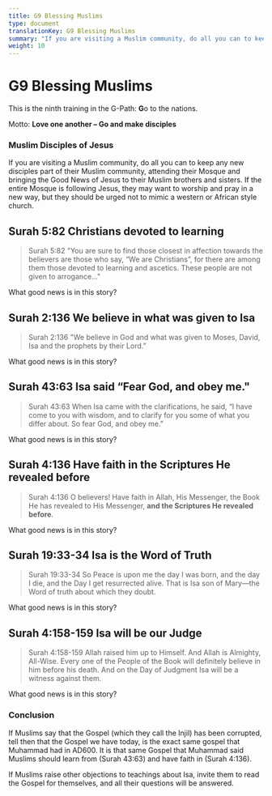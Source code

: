 ```yaml
---
title: G9 Blessing Muslims
type: document
translationKey: G9 Blessing Muslims
summary: "If you are visiting a Muslim community, do all you can to keep any new disciples part of their Muslim community, attending their Mosque and bringing the Good News of Jesus to their Muslim brothers and sisters. If the entire Mosque is following Jesus, they may want to worship and pray in a new way, but they should be urged not to mimic a western or African style church."
weight: 10
---
```

# G9 Blessing Muslims

This is the ninth training in the G-Path: **G**o to the nations.

Motto: **Love one another – Go and make disciples**

### Muslim Disciples of Jesus

If you are visiting a Muslim community, do all you can to keep any new disciples part of their Muslim community, attending their Mosque and bringing the Good News of Jesus to their Muslim brothers and sisters. If the entire Mosque is following Jesus, they may want to worship and pray in a new way, but they should be urged not to mimic a western or African style church.

## Surah 5:82 Christians devoted to learning

>   Surah 5:82 "You are sure to find those closest in affection towards the believers are those who say, “We are Christians”, for there are among them those devoted to learning and ascetics. These people are not given to arrogance…"

What good news is in this story?

## Surah 2:136 We believe in what was given to Isa

>   Surah 2:136 "We believe in God and what was given to Moses, David, Isa and the prophets by their Lord.”

What good news is in this story?

## Surah 43:63 Isa said “Fear God, and obey me."

>   Surah 43:63 When Isa came with the clarifications, he said, “I have come to you with wisdom, and to clarify for you some of what you differ about. So fear God, and obey me."

What good news is in this story?

## Surah 4:136 Have faith in the Scriptures He revealed before

>   Surah 4:136 O believers! Have faith in Allah, His Messenger, the Book He has revealed to His Messenger, **and the Scriptures He revealed before**.

What good news is in this story?

## Surah 19:33-34 Isa is the Word of Truth

>   Surah 19:33-34 So Peace is upon me the day I was born, and the day I die, and the Day I get resurrected alive. That is Isa son of Mary—the Word of truth about which they doubt.

What good news is in this story?

## Surah 4:158-159 Isa will be our Judge

>   Surah 4:158-159 Allah raised him up to Himself. And Allah is Almighty, All-Wise. Every one of the People of the Book will definitely believe in him before his death. And on the Day of Judgment Isa will be a witness against them.

What good news is in this story?

### Conclusion

If Muslims say that the Gospel (which they call the Injil) has been corrupted, tell then that the Gospel we have today, is the exact same gospel that Muhammad had in AD600. It is that same Gospel that Muhammad said Muslims should learn from (Surah 43:63) and have faith in (Surah 4:136).

If Muslims raise other objections to teachings about Isa, invite them to read the Gospel for themselves, and all their questions will be answered.
